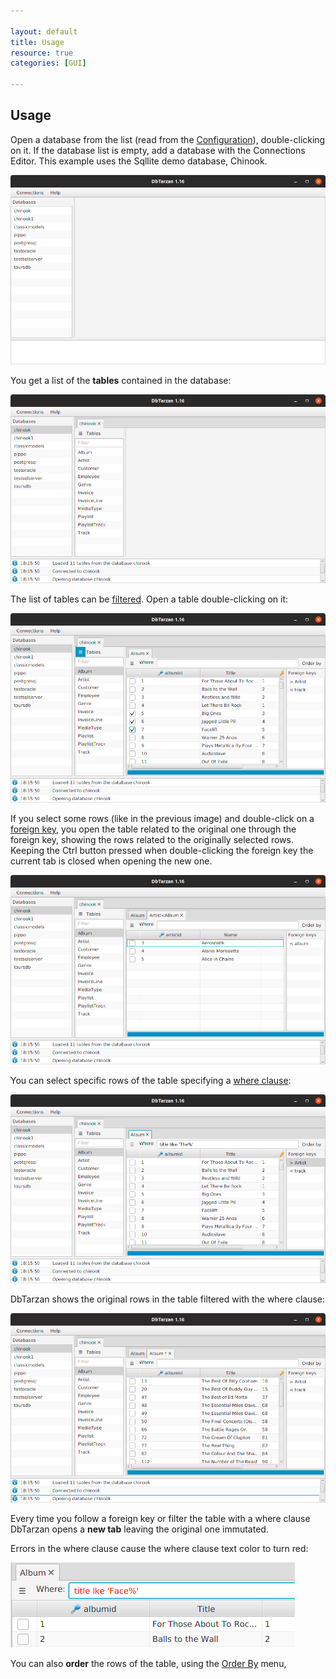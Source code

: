 ```yaml
---

layout: default
title: Usage
resource: true
categories: [GUI]

---
```


## Usage

Open a database from the list (read from the [Configuration](./The-database-connections-configuration-file)), double-clicking on it.
If the database list is empty, add a database with the Connections Editor.
This example uses the Sqllite demo database, Chinook.

![Databases](images/databases.png)

You get a list of the **tables** contained in the database:

![Tables](images/tables.png)

The list of tables can be [filtered](./Tables-Names-Filter). Open a table double-clicking on it:

![Selection](images/selection.png)

If you select some rows (like in the previous image) and double-click on a [foreign key](ForeignKeys), you open the table related to the original one through the foreign key, showing the rows related to the originally selected rows. Keeping the Ctrl button pressed when double-clicking the foreign key the current tab is closed when opening the new one.

![Derived](images/derived.png)

You can select specific rows of the table specifying a [where clause](Where-clause):

![Where](images/where.png)

DbTarzan shows the original rows in the table filtered with the where clause: 

![Where Result](images/whereresult.png)

Every time you follow a foreign key or filter the table with a where clause DbTarzan opens a **new tab** leaving the original one immutated.

Errors in the where clause cause the where clause text color to turn red:

![Where Error](images/errorwhere.png)


You can also **order** the rows of the table, using the [Order By](Order-By) menu,